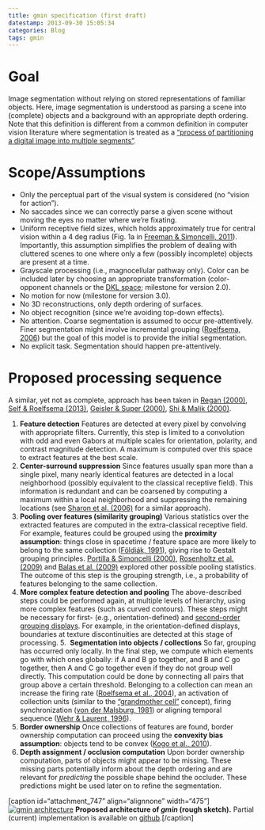 ```yaml
---
title: gmin specification (first draft)
datestamp: 2013-09-30 15:05:34
categories: Blog
tags: gmin
---
```


Goal
====

Image segmentation without relying on stored representations of familiar objects. Here, image segmentation is understood as parsing a scene into (complete) objects and a background with an appropriate depth ordering. Note that this definition is different from a common definition in computer vision literature where segmentation is treated as a [“process of partitioning a digital image into multiple segments”](http://en.wikipedia.org/wiki/Image_segmentation).

Scope/Assumptions
=================

-   Only the perceptual part of the visual system is considered (no “vision for action”).
-   No saccades since we can correctly parse a given scene without moving the eyes no matter where we’re fixating.
-   Uniform receptive field sizes, which holds approximately true for central vision within a 4 deg radius (Fig. 1a in [Freeman & Simoncelli, 2011](http://dx.doi.org/10.1038/nn.2889)). Importantly, this assumption simplifies the problem of dealing with cluttered scenes to one where only a few (possibly incomplete) objects are present at a time.
-   Grayscale processing (i.e., magnocellular pathway only). Color can be included later by choosing an appropriate transformation (color-opponent channels or the [DKL space](http://alexholcombe.wordpress.com/2011/07/11/color-space-pictured-and-animated-derrington-krauskopf-lennie/); milestone for version 2.0).
-   No motion for now (milestone for version 3.0).
-   No 3D reconstructions, only depth ordering of surfaces.
-   No object recognition (since we’re avoiding top-down effects).
-   No attention. Coarse segmentation is assumed to occur pre-attentively. Finer segmentation might involve incremental grouping ([Roelfsema, 2006](http://dx.odi.org/10.1146/annurev.neuro.29.051605.112939)) but the goal of this model is to provide the initial segmentation.
-   No explicit task. Segmentation should happen pre-attentively.

Proposed processing sequence
============================

A similar, yet not as complete, approach has been taken in [Regan (2000)](http://www.yorku.ca/dregan/index.php?p=books), [Self & Roelfsema (2013)](http://gestaltrevision.be/pdfs/oxford/Self&Roelfsema-The_neural_mechanisms_of_figure-ground_segregation.pdf), [Geisler & Super (2000)](http://klab.lt/2013/09/22/perceptual-organization-of-two-dimensional-patterns/ "Perceptual organization of two-dimensional patterns"), [Shi & Malik (2000)](http://dx.doi.org/10.1109/34.868688).

1.  **Feature detection** Features are detected at every pixel by convolving with appropriate filters. Currently, this step is limited to a convolution with odd and even Gabors at multiple scales for orientation, polarity, and contrast magnitude detection. A maximum is computed over this space to extract features at the best scale.
2.  **Center-surround suppression** Since features usually span more than a single pixel, many nearly identical features are detected in a local neighborhood (possibly equivalent to the classical receptive field). This information is redundant and can be coarsened by computing a maximum within a local neighborhood and suppressing the remaining locations (see [Sharon et al. (2006)](http://dx.doi.org/10.1038/nature04977) for a similar approach).
3.  **Pooling over features (similarity grouping)** Various statistics over the extracted features are computed in the extra-classical receptive field. For example, features could be grouped using the **proximity assumption**: things close in spacetime / feature space are more likely to belong to the same collection ([Földiák, 1991](http://dx.doi.org/10.1162/neco.1991.3.2.194)), giving rise to Gestalt grouping principles. [Portilla & Simoncelli (2000)](http://www.cns.nyu.edu/lcv/texture/), [Rosenholtz et al. (2009)](http://dx.doi.org/10.1145/1518701.1518903) and [Balas et al. (2009)](http://dx.doi.org/10.1167/9.12.13) explored other possible pooling statistics. The outcome of this step is the grouping strength, i.e., a probability of features belonging to the same collection.
4.  **More complex feature detection and pooling** The above-described steps could be performed again, at multiple levels of hierarchy, using more complex features (such as curved contours). These steps might be necessary for first- (e.g., orientation-defined) and [second-order grouping displays](http://klab.lt/2013/09/22/perceptual-organization-of-two-dimensional-patterns/ "Perceptual organization of two-dimensional patterns"). For example, in the orientation-defined displays, boundaries at texture discontinuities are detected at this stage of processing.
5.  **Segmentation into objects / collections** So far, grouping has occurred only locally. In the final step, we compute which elements go with which ones globally: if A and B go together, and B and C go together, then A and C go together even if they do not group well directly. This computation could be done by connecting all pairs that group above a certain threshold. Belonging to a collection can mean an increase the firing rate ([Roelfsema et al., 2004](http://dx.doi.org/10.1038/nn1304)), an activation of collection units (similar to the [“grandmother cell”](http://en.wikipedia.org/wiki/Grandmother_cell) concept), firing synchronization ([von der Malsburg, 1981](http://cogprints.org/1380/)) or aligning temporal sequence ([Wehr & Laurent, 1996](http://dx.doi.org/10.1038/384162a0)).
6.  **Border ownership** Once collections of features are found, border ownership computation can proceed using the **convexity bias assumption**: objects tend to be convex ([Kogo et al., 2010](http://dx.doi.org/10.1037/a0019076)).
7.  **Depth assignment / occlusion computation** Upon border ownership computation, parts of objects might appear to be missing. These missing parts potentially inform about the depth ordering and are relevant for *predicting* the possible shape behind the occluder. These predictions might be used later on to refine the segmentation.

[caption id=“attachment\_747” align=“alignnone” width=“475”][![gmin architecture](architecture_nolabels-792x1024.png "Proposed architecture (rough sketch)")](architecture_nolabels.png) **Proposed architecture of *gmin* (rough sketch).** Partial (current) implementation is available on [github](https://github.com/qbilius/gmin).[/caption]
